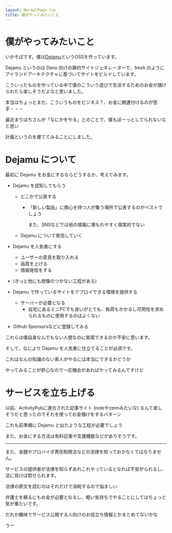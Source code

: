 ```yaml
---
layout: NormalPage.tsx
title: 僕がやってみたいこと
---
```


# 僕がやってみたいこと

いかそばです。僕は[Dejamu](https://github.com/ikasoba/dejamu)というOSSを作っています。

Dejamu というのは Deno 向けの静的サイトジェネレーターで、fresh のようにアイランドアーキテクチャに基づいてサイトをビルドしています。

こういったものを作っている中で僕のこういう遊びで生活するためのお金が儲けられたら楽しそうだよなと思いました。

本当はちょっとまだ、こういうものをビジネス？、お金に関連付けるのが苦手・・・

最近まりはちさんが「なにかをやる」とのことで、僕もぼーっとしてられないなと思い

計画というのを建ててみることにしました。

# Dejamu について

最初に Dejamu をお金にするならどうするか、考えてみます。

- Dejamu を認知してもらう
  - どこかで公表する
    - 「新しい製品」に関心を持つ人が集う場所で公表するのがベストでしょう

      また、SNSなどでは他の情報に埋もれやすく現実的でない
  - Dejamu について発信していく

- Dejamu を人気者にする
  - ユーザーの意見を取り入れる
  - 品質を上げる
  - 情報発信をする

- (きっと他にも想像のつかない工程がある)

- Dejamu で作っているサイトをデプロイできる環境を提供する
  - サーバーが必要となる
    - 自宅にあるミニPCでも良いがとても、負荷もかかるし可用性を求められるものに使用するのはよくない

- Github Sponsorsなどに登録してみる

これらは僕自身なんでもない人間なのに実現できるのか不安に思います。

そして、なにより Dejamu を人気者に仕立てることが必須です。

これはなんの知識のない素人がやるには本当にできるかどうか

やってみることが肝心なので一応機会があればやってみるんですけど

# サービスを立ち上げる

以前、ActivityPubに連合された記事サイト (noteやzennみたいな) なんて楽しそうだと思ったのでそれを使ってお金儲けをするパターン

これも前準備に Dejamu と似たような工程が必要でしょう

また、お金にする方法は有料記事や支援機能などがありそうです。

---

また、金銭やプロバイダ責任制限法などの法律を知っておかなくてはなりません。

サービスの提供者が法律を知らずあれこれやっているとなれば不安がられるし、法に背けば罰せられます。

法律の原文を読むのはそれだけで消耗するので悩ましい

弁護士を頼るにもお金が必要となるし、軽い気持ちでやることにしてはちょっと気が重たいです。

だれか趣味でサービス公開する人向けのお役立ち情報とかまとめてないかな

うー